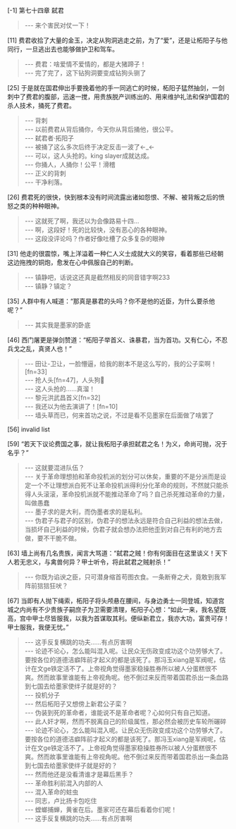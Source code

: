 
[-1] 第七十四章 弑君
>--- 来个害民对仗一下！<br>

[11] 费君收拾了大量的金玉，决定从狗洞逃走之前，为了“爱”，还是让柘阳子与他同行，一旦逃出去也能够做护卫和驾车。
>--- 费君：啥爱情不爱情的，都是大猪蹄子！<br>
>--- 完了完了，这下钻狗洞要变成钻狗头铡了<br>

[25] 于是就在国君伸出手要挽着他的手一同逃亡的时候，柘阳子猛然抽剑，一剑刺中了费君的腹部，迅速一搅，用贵族脱产训练出的、用来维护礼法和保护国君的杀人技术，捅死了费君。
>--- 背刺<br>
>--- 以前费君从背后捅你，今天你从背后捅他，很公平。<br>
>--- 弑君者·拓阳子<br>
>--- 被捅了这么多次后终于决定反击一波了←_←<br>
>--- 可以，这人头抢的。king slayer成就达成。<br>
>--- 你捅人，人捅你！公平！滑稽<br>
>--- 正义的背刺<br>
>--- 干净利落。<br>

[26] 费君死的很快，快到根本没有时间流露出诸如怨恨、不解、被背叛之后的愤怒之类的种种眼神。
>--- 这就死了啊，我还以为会像路易十四…<br>
>--- 啊，这段好！死的比较快，没有恶心的各种眼神。<br>
>--- 这段没评论吗？作者好像吐槽了众多复杂的眼神<br>

[31] 他走的很震惊，嘴上洋溢着一种仁人义士成就大义的笑容，看着那些已经朝这边拖拽的铜炮，愈发在心中佩服自己的判断。
>--- 镇静吧，话说这还真是截然相反的同音错字啊233<br>
>--- 镇静？镇定？<br>

[35] 人群中有人喊道：“那真是暴君的头吗？你不是他的近臣，为什么要杀他呢？”
>--- 其实我是墨家的卧底<br>

[46] 西门屠更是弹剑赞道：“柘阳子举首义、诛暴君，当为首功。又有仁心，不忍兵戈之乱，真贤人也！”
>--- 田让-卫让，一脸懵逼，给我的剧本不是这么写的，我的公子栾啊！[fn=33]<br>
>--- 抢人头[fn=47]，人头狗🐶<br>
>--- 这人头抢的……真溜！<br>
>--- 黎元洪武昌首义[fn=32]<br>
>--- 我还以为他去演讲了！[fn=10]<br>
>--- 墙头草而已，何来首功之说，不过是看不见墨家在后面做了啥罢了<br>

[56] invalid list

[59] “若天下议论费国之事，就让我柘阳子承担弑君之名！为义，命尚可抛，况于名乎？”
>--- 这就要混进队伍？<br>
>--- 关于革命理想拍和革命投机派的划分可以休矣，重要的不是分派而是设定一个不让理想派白死不让革命投机派得利分化革命的规则，不然就只能杀得人头滚滚，革命投机派就不能推动革命了吗？自己杀死推动革命的力量，叫做愚蠢<br>
>--- 墨子求的是大利，而伪墨者求的是私利。<br>
>--- 伪君子与君子的区别，伪君子的想法永远是符合自己利益的想法去做，当损坏自己利益的时候，伪君子就会想办法把他歪到对自己有利的地方去做，要不干脆不做。<br>

[63] 墙上尚有几名贵族，闻言大骂道：“弑君之贼！你有何面目在这里谈义！天下人若无忠义，与禽兽何异？甲士听令，将此弑君之贼射杀！”
>--- 你既为谄谀之臣，只可潜身缩首苟图衣食。一条断脊之犬，竟敢到我军阵前狺狺狂吠？<br>

[67] 当即有人抛下绳索，柘阳子将头颅悬在腰间，与身边勇士一同登城，知道宫城之内尚有不少贵族子嗣庶子为卫需要清理，柘阳子心想：“如此一来，我名望既高，宫中甲士尽皆服我，以我为首谋取其利。便纵新君立，我亦大功，富贵可存！甲士服我，我便无忧。”
>--- 这手反复横跳的功夫……有点厉害啊<br>
>--- 论迹不论心，怎么能叫混入呢。让民众无伤政变成功这个功劳够大了。要按各位的道德洁癖阵前才起义的都是该死了。那冯玉xiang是军阀呢，估计在文ge铁定活不了。上帝视角觉得墨家稳操胜券所以被人分蛋糕很不爽。然而故事里谁能有上帝视角呢。他不倒过来反而带着国君杀出一条血路到七国去给墨家使绊子就是好的？<br>
>--- 投机分子<br>
>--- 然后柘阳子又想傍上新君公子栾？<br>
>--- 伪装到死的革命者，谁能说不是革命者呢？心如何只有自己知道。<br>
>--- 此人奸才啊，然而不脱离自己的阶级属性，那必然会被历史车轮所碾碎<br>
>--- 论迹不论心，怎么能叫混入呢。让民众无伤政变成功这个功劳够大了。要按各位的道德洁癖阵前才起义的都是该死了。那冯玉xiang是军阀呢，估计在文ge铁定活不了。上帝视角觉得墨家稳操胜券所以被人分蛋糕很不爽。然而故事里谁能有上帝视角呢。他不倒过来反而带着国君杀出一条血路到七国去给墨家使绊子就是好的？<br>
>--- 然而他还是没看清谁才是幕后黑手？<br>
>--- 革命胜利前混入内部的人<br>
>--- 混入革命的蛀虫<br>
>--- 同志，卢比扬卡包吃住<br>
>--- 螳螂捕蝉，黄雀在后。墨家可还在幕后看着你们呢！<br>
>--- 这手反复横跳的功夫……有点厉害啊<br>
